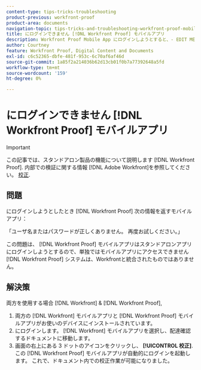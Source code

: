 ```yaml
---
content-type: tips-tricks-troubleshooting
product-previous: workfront-proof
product-area: documents
navigation-topic: tips-tricks-and-troubleshooting-workfront-proof-mobile
title: にログインできません [!DNL Workfront Proof] モバイルアプリ
description: Workfront Proof Mobile App にログインしようとすると、- EDIT ME が返されます。
author: Courtney
feature: Workfront Proof, Digital Content and Documents
exl-id: c6c52365-dbfe-481f-953c-6c70af6af46d
source-git-commit: 1a85f2a214036b62d13cb01f0b7a77392648a5fd
workflow-type: tm+mt
source-wordcount: '159'
ht-degree: 0%

---
```


# にログインできません [!DNL Workfront Proof] モバイルアプリ

>[!IMPORTANT]
>
>この記事では、スタンドアロン製品の機能について説明します [!DNL Workfront Proof]. 内部での検証に関する情報 [!DNL Adobe Workfront]を参照してください。 [校正](../../../review-and-approve-work/proofing/proofing.md).

## 問題

にログインしようとしたとき [!DNL Workfront Proof] 次の情報を返すモバイルアプリ：

「ユーザ名またはパスワードが正しくありません。 再度お試しください。」

この問題は、 [!DNL Workfront Proof] モバイルアプリはスタンドアロンアプリにログインしようとするので、単独ではモバイルアプリにアクセスできません [!DNL Workfront Proof] システムは、Workfrontと統合されたものではありません。

## 解決策

両方を使用する場合 [!DNL Workfront] &amp; [!DNL Workfront Proof],

1. 両方の [!DNL Workfront] モバイルアプリと [!DNL Workfront Proof] モバイルアプリがお使いのデバイスにインストールされています。
1. にログインします。 [!DNL Workfront] モバイルアプリを選択し、配達確認するドキュメントに移動します。
1. 画面の右上にある 3 ドットのアイコンをクリックし、 **[!UICONTROL 校正]**.
この [!DNL Workfront Proof] モバイルアプリが自動的にログインを起動します。
これで、ドキュメント内での校正作業が可能になりました。
